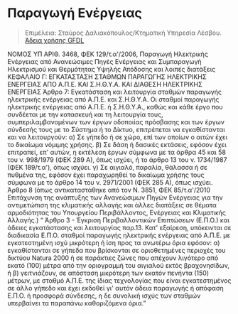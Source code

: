 # Παραγωγή Ενέργειας

>Επιμέλεια: Σταύρος Δαλιακόπουλος/Κτηματική Υπηρεσία Λέσβου. [Άδεια χρήσης GFDL](http://www.gnu.org/licenses/fdl.html)

ΝΟΜΟΣ ΥΠ ΑΡΙΘ. 3468, ΦΕΚ 129/τ.α'/2006, Παραγωγή Ηλεκτρικής Ενέργειας από Ανανεώσιμες Πηγές Ενέργειας και Συμπαραγωγή Ηλεκτρισμού και Θερμότητας Υψηλής Απόδοσης και λοιπές διατάξεις ΚΕΦΑΛΑΙΟ Γ: ΕΓΚΑΤΑΣΤΑΣΗ ΣΤΑΘΜΩΝ ΠΑΡΑΓΩΓΗΣ ΗΛΕΚΤΡΙΚΗΣ ΕΝΕΡΓΕΙΑΣ ΑΠΟ Α.Π.Ε. ΚΑΙ Σ.Η.Θ.Υ.Α. ΚΑΙ ΔΙΑΘΕΣΗ ΗΛΕΚΤΡΙΚΗΣ ΕΝΕΡΓΕΙΑΣ 
Άρθρο 7: Εγκατάσταση και λειτουργία σταθμών παραγωγής ηλεκτρικής ενέργειας από Α.Π.Ε. και Σ.Η.Θ.Υ.Α.
Οι σταθμοί παραγωγής ηλεκτρικής ενέργειας από Α.Π.Ε. ή Σ.Η.Θ.Υ.Α., καθώς και κάθε έργο που συνδέεται με την κατασκευή και τη λειτουργία τους, συμπεριλαμβανομένων των έργων οδοποιίας πρόσβασης και των έργων σύνδεσής τους με το Σύστημα ή το Δίκτυο, επιτρέπεται να εγκαθίστανται και να λειτουργούν:
α) Σε γήπεδο ή σε χώρο, επί των οποίων ο αιτών έχει το δικαίωμα νόμιμης χρήσης.
β) Σε δάση ή δασικές εκτάσεις, εφόσον έχει επιτραπεί, επ' αυτών, η εκτέλεση έργων σύμφωνα με τα άρθρα 45 και 58 του ν. 998/1979 (ΦΕΚ 289 Α), όπως ισχύει, ή το άρθρο 13 του ν. 1734/1987 (ΦΕΚ 189/τ.α'), όπως ισχύει.
γ) Σε αιγιαλό, παραλία, θάλασσα ή σε πυθμένα της, εφόσον έχει παραχωρηθεί το δικαίωμα χρήσης τους σύμφωνα με το άρθρο 14 του ν. 2971/2001 (ΦΕΚ 285 Α), όπως ισχύει.
Άρθρο 8 (όπως αντικαταστάθηκε από τον Ν. 3851, ΦΕΚ 85/τ.α'/2010 Επιτάχυνση της ανάπτυξης των Ανανεώσιμων Πηγών Ενέργειας για την αντιμετώπιση της κλιματικής αλλαγής και άλλες διατάξεις σε θέματα αρμοδιότητας του Υπουργείου Περιβάλλοντος, Ενέργειας και Κλιματικής Αλλαγής.) “ Άρθρο 3 - Έγκριση Περιβαλλοντικών Επιπτώσεων (Ε.Π.Ο.) και άδειες εγκατάστασης και λειτουργίας παρ.13. Κατ' εξαίρεση, υπόκεινται σε διαδικασία Ε.Π.Ο. σταθμοί παραγωγής ηλεκτρικής ενέργειας από Α.Π.Ε. με εγκατεστημένη ισχύ μικρότερη ή ίση προς τα ανωτέρω όρια εφόσον: 
α) εγκαθίστανται σε γήπεδα που βρίσκονται σε οριοθετημένες περιοχές του δικτύου Natura 2000 ή σε παράκτιες ζώνες που απέχουν λιγότερο από εκατό (100) μέτρα από την οριογραμμή του αιγιαλού εκτός βραχονησίδων, ή
β) γειτνιάζουν, σε απόσταση μικρότερη των εκατόν πενήντα (150) μέτρων, με σταθμό Α.Π.Ε. της ίδιας τεχνολογίας που είναι εγκατεστημένος σε άλλο γήπεδο και έχει εκδοθεί γι' αυτόν άδεια παραγωγής ή απόφαση Ε.Π.Ο. ή προσφορά σύνδεσης, η δε συνολική ισχύς των σταθμών υπερβαίνει τα παραπάνω καθοριζόμενα όρια.”
